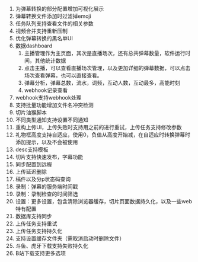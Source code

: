 1. 为弹幕转换的部分配置增加可视化展示
2. 弹幕转换文件添加时过滤掉emoji
3. 任务队列支持查看文件的相关参数
4. 视频合并支持重新压制
5. 优化弹幕转换的黑名单UI
6. 数据dashboard
   1. 主播管理作为主页面，其次是直播场次，还有总共弹幕数量，软件运行时间，其他统计数据
   2. 点击主播，可以查看直播场次管理，以及更加详细的弹幕数据，可以点击场次查看弹幕，也可以直接查看。
   3. 弹幕分析，弹幕总数，流水，词频，互动人数，互动最多，高能时刻
   4. webhook记录查看
7. webhook支持webhook处理
8. 支持批量功能增加文件名冲突检测
9. 切片油猴脚本
10. 不同类型通知支持设置不同通知
11. 重构上传UI，上传失败时支持用之前的进行重试，上传任务支持修改参数
12. 礼物框高度支持自适应，使用0，负值从高度开始减，在自适应时转换弹幕时添加提示，以及不会被使用
13. desc支持模板
14. 切片支持快速发布，字幕功能
15. 同步配置到远程
16. 上传延迟删除
17. 稿件以及分p状态码查询
18. 录制：弹幕的服务端时间戳
19. 录制：录制检查的时间筛选
20. 设置：更多设置，包含清除浏览器缓存，切片页面数据持久化，以及一些web特有配置
21. 数据库支持同步
22. 上传任务支持重试
23. 上传任务支持持久化
24. 支持设置缓存文件夹（需取消启动时删除文件）
25. 斗鱼、虎牙下载支持失败持久化
26. B站下载支持更多选项
